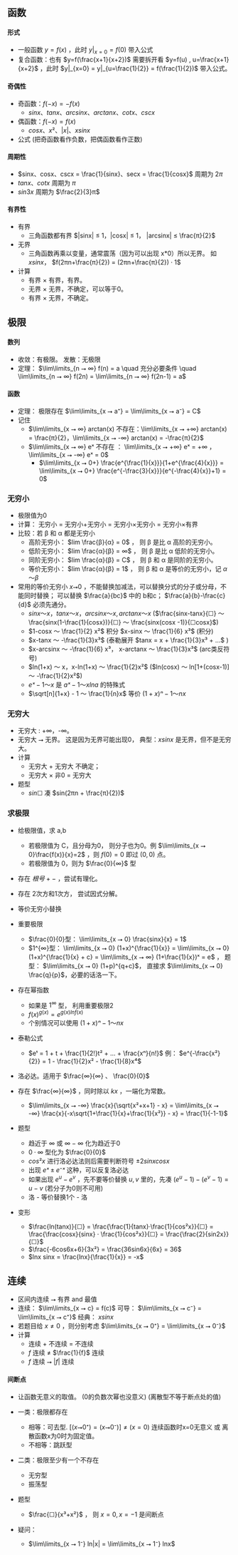 
## 函数

#### 形式
- 一般函数 $y=f(x)$ ，此时 $y|_{x=0}=f(0)$ 带入公式 
- 复合函数：也有 $y=f(\frac{x+1}{x+2})$ 需要拆开看 $y=f(u) , u=\frac{x+1}{x+2}$ ，此时 $y|_{x=0} = y|_{u=\frac{1}{2}} = f(\frac{1}{2})$ 带入公式。

#### 奇偶性
- 奇函数：$f(-x) = -f(x)$
  - $sinx 、tanx、arcsinx、arctanx、cotx、cscx$
- 偶函数：$f(-x) = f(x)$
  - $cosx、x²、|x|、xsinx$
- 公式 (把奇函数看作负数，把偶函数看作正数)


#### 周期性
  - $sinx、cosx、cscx = \frac{1}{sinx}、secx = \frac{1}{cosx}$ 周期为 $2π$
  - $tanx、cotx$ 周期为 $π$
  - $sin3x$ 周期为 $\frac{2}{3}π$


#### 有界性
- 有界
  - 三角函数都有界 $|sinx| ≤ 1，|cosx| ≤ 1， |arcsinx| ≤ \frac{π}{2}$
- 无界
  - 三角函数再乘以变量，通常震荡（因为可以出现 x*0）所以无界。 如 $xsinx$， $f(2πn+\frac{π}{2}) = (2πn+\frac{π}{2}) · 1$
- 计算
  - 有界 × 有界，有界。
  - 无界 × 无界，不确定，可以等于0。
  - 有界 × 无界，不确定。


## 极限

#### 数列
- 收敛：有极限。 发散：无极限
- 定理： $\lim\limits_{n ⭢ ∞} f(n) = a \quad 充分必要条件 \quad \lim\limits_{n ⭢ ∞} f(2n) = \lim\limits_{n ⭢ ∞} f(2n-1) = a$ 

#### 函数
- 定理： 极限存在 $\lim\limits_{x ⭢ a⁺} = \lim\limits_{x ⭢ a⁻} = C$ 
- 记住
  - $\lim\limits_{x ⭢ ∞} arctan(x) 不存在：\lim\limits_{x ⭢ +∞} arctan(x) = \frac{π}{2}，\lim\limits_{x ⭢ -∞} arctan(x) = -\frac{π}{2}$
  - $\lim\limits_{x ⭢ ∞} eˣ 不存在 ： \lim\limits_{x ⭢ +∞} eˣ = +∞ ，\lim\limits_{x ⭢ -∞} eˣ = 0$
    - $\lim\limits_{x ⭢ 0+} \frac{e^{\frac{1}{x}}}{1+e^{\frac{4}{x}}} = \lim\limits_{x ⭢ 0+} \frac{e^{-\frac{3}{x}}}{e^{-\frac{4}{x}}+1} = 0$
  

### 无穷小
- 极限值为0
- 计算： 无穷小 = 无穷小+无穷小 = 无穷小×无穷小 = 无穷小×有界
- 比较：若 β 和 α 都是无穷小
  - 高阶无穷小： $lim \frac{β}{α} = 0$ ， 则 β 是比 α 高阶的无穷小。 
  - 低阶无穷小： $lim \frac{α}{β} = ∞$ ， 则 β 是比 α 低阶的无穷小。
  - 同阶无穷小： $lim \frac{α}{β} = C$ ， 则 β 和 α 是同阶的无穷小。
  - 等价无穷小： $lim \frac{α}{β} = 1$ ， 则 β 和 α 是等价的无穷小，记 $α ～ β$
- 常用的等价无穷小 $x ⭢ 0$ ，不能替换加减法，可以替换分式的分子或分母，不能同时替换； 可以替换 $\frac{a}{bc}$ 中的 b和c；  $\frac{a}{b}-\frac{c}{d}$ 必须先通分。
  - $sinx ～ x， tanx ～ x，arcsinx ～ x, arctanx ～ x$  ($\frac{sinx-tanx}{☐} ～ \frac{sinx(1-\frac{1}{cosx})}{☐} ～ \frac{sinx(cosx -1)}{☐cosx}$)
  - $1-cosx ～ \frac{1}{2} x²$ 积分 $x-sinx ～ \frac{1}{6} x³$ (积分)
  - $x-tanx ～ -\frac{1}{3}x³$ (泰勒展开 $tanx = x + \frac{1}{3}x³ + ...$ )
  - $x-arcsinx ～ -\frac{1}{6} x³， x-arctanx ～ \frac{1}{3}x³$ (arc类反符号)
  - $ln(1+x) ～ x，x-ln(1+x) ～ \frac{1}{2}x²$  ($ln(cosx) ～ ln[1+(cosx-1)] ～ -\frac{1}{2}x²$)
  - $eˣ-1 ～ x$ 是 $aˣ-1 ～xlna$ 的特殊式
  - $\sqrt[n]{1+x} - 1 ～ \frac{1}{n}x$ 等价 $(1+x)ⁿ-1 ～ nx$ 


### 无穷大
- 无穷大 : +∞，-∞。   
- 无穷大 ⭢ 无界。 这是因为无界可能出现0， 典型：$xsinx$ 是无界，但不是无穷大。
- 计算
  - 无穷大 + 无穷大 不确定； 
  - 无穷大 × 非0 = 无穷大
- 题型
  - $sin☐$ 凑 $sin(2πn + \frac{π}{2})$



### 求极限
- 给极限值，求 a,b
  - 若极限值为 C，且分母为0， 则分子也为0。例 $\lim\limits_{x ⭢ 0}\frac{f(x)}{x}=2$ ，则 $f(0)=0$ 即过 $(0,0)$ 点。
  - 若极限值为 0，则为 $\frac{0}{∞}$ 型
- 存在 $根号+-$ ，尝试有理化。
- 存在 2次方和1次方， 尝试因式分解。
- 等价无穷小替换
- 重要极限
  - $\frac{0}{0}型： \lim\limits_{x ⭢ 0} \frac{sinx}{x} = 1$
  - $1^{∞}型： \lim\limits_{x ⭢ 0} (1+x)^{\frac{1}{x}} = \lim\limits_{x ⭢ 0} (1+x)^{\frac{1}{x} + c} = \lim\limits_{x ⭢ ∞} (1+\frac{1}{x})ˣ = e$ ， 题型： $\lim\limits_{x ⭢ 0} (1+p)^{q+c}$， 直接求 $\lim\limits_{x ⭢ 0} \frac{q}{p}$，必要的话洛一下。
- 存在幂指数
  - 如果是 $1^{∞}$ 型， 利用重要极限2
  - $f(x)^{g(x)} = e^{g(x) ln f(x)}$
  - 个别情况可以使用 $(1+x)ⁿ-1 ～ nx$
- 泰勒公式
  - $eᵗ = 1 + t + \frac{1}{2!}t² + ... + \frac{xⁿ}{n!}$  例： $e^{-\frac{x²}{2}} = 1 - \frac{1}{2}x² - \frac{1}{8}x⁴$ 
- 洛必达。适用于 $\frac{∞}{∞} 、 \frac{0}{0}$ 


- 存在 $\frac{∞}{∞}$ ，同时除以 $kx$ ，一端化为常数。
  - $\lim\limits_{x ⭢ -∞} \frac{x}{\sqrt{x²+x+1} - x} = \lim\limits_{x ⭢ -∞} \frac{x}{-x\sqrt{1+\frac{1}{x}+\frac{1}{x²}} - x} = \frac{1}{-1-1}$

- 题型
  - 趋近于 $∞$ 或 $∞-∞$ 化为趋近于0
  - $0·∞$ 型化为 $\frac{0}{0}$
  - $cos²x$ 进行洛必达法则后需要判断符号  $±2sinxcosx$
  - 出现 $eˣ±e⁻ˣ$ 这种，可以反复洛必达
  - 如果出现 $e^{u} - e^{v}$ ，先不要等价替换 $u,v$ 里的，先凑 $(e^{u}-1) - (e^{v}-1) = u - v$ (若分子为0则不可用)
  - 洛 - 等价替换1个 - 洛
- 变形
  - $\frac{ln(tanx)}{☐} = \frac{\frac{1}{tanx}·\frac{1}{cos²x}}{☐} = \frac{\frac{cosx}{sinx} · \frac{1}{cos²x}}{☐} = \frac{\frac{2}{sin2x}}{☐}$
  - $\frac{-6cos6x+6}{3x²} = \frac{36sin6x}{6x} = 36$
  - $lnx sinx = \frac{lnx}{\frac{1}{x}} = -x$




## 连续
- 区间内连续 ⭢ 有界 and 最值
- 连续： $\lim\limits_{x ⭢ c} = f(c)$  可导： $\lim\limits_{x ⭢ c⁻} = \lim\limits_{x ⭢ c⁺}$ 经典：  $xsinx$
- 若题目给 $x≠0$ ，则分别考虑 $\lim\limits_{x ⭢ 0⁺} = \lim\limits_{x ⭢ 0⁻}$
- 计算
  - 连续 + 不连续 = 不连续
  - $f$ 连续 ≠ $\frac{1}{f}$ 连续
  - $f$ 连续 ⭢ $|f|$ 连续


#### 间断点
- 让函数无意义的取值。  (0的负数次幂也没意义) (离散型不等于断点处的值)
- 一类：极限都存在
  - 相等：可去型.   $[(x ⭢ 0⁺) = (x ⭢ 0⁻)] ≠ (x = 0)$ 连续函数时x=0无意义 或 离散函数x为0时为固定值。
  - 不相等：跳跃型
- 二类：极限至少有一个不存在
  - 无穷型
  - 振荡型
- 题型
  - $\frac{☐}{x³+x²}$ ， 则 $x=0,x=-1$ 是间断点




- 疑问：
  - $\lim\limits_{x ⭢ 1⁻} ln|x| = \lim\limits_{x ⭢ 1⁻} lnx$